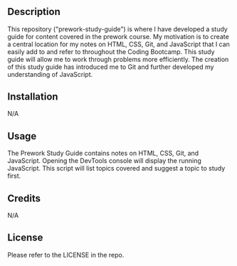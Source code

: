 # <Your-Project-Title>

## Description

This repository ("prework-study-guide") is where I have developed a study guide for content covered in the prework course. My motivation is to create a central location for my notes on HTML, CSS, Git, and JavaScript that I can easily add to and refer to throughout the Coding Bootcamp. This study guide will allow me to work through problems more efficiently. The creation of this study guide has introduced me to Git and further developed my understanding of JavaScript. 

## Installation

N/A

## Usage

The Prework Study Guide contains notes on HTML, CSS, Git, and JavaScript. Opening the DevTools console will display the running JavaScript. This script will list topics covered and suggest a topic to study first.

## Credits

N/A

## License

Please refer to the LICENSE in the repo.
